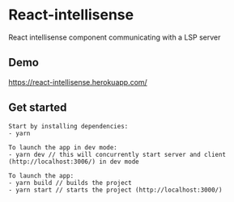 # React-intellisense
React intellisense component communicating with a LSP server

## Demo

https://react-intellisense.herokuapp.com/

## Get started

```
Start by installing dependencies:
- yarn 

To launch the app in dev mode:
- yarn dev // this will concurrently start server and client (http://localhost:3006/) in dev mode 

To launch the app:
- yarn build // builds the project
- yarn start // starts the project (http://localhost:3000/)
```
